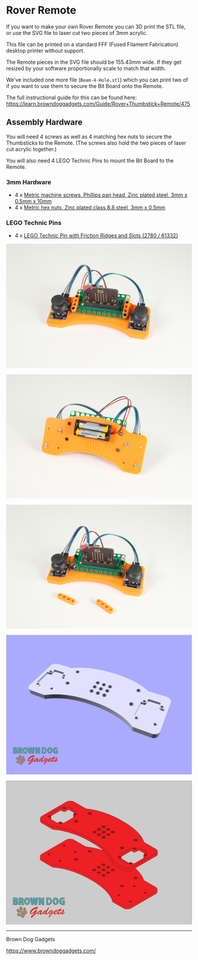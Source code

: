 # Rover Remote

If you want to make your own Rover Remote you can 3D print the STL file, or use the SVG file to laser cut two pieces of 3mm acrylic.

This file can be printed on a standard FFF (Fused Filament Fabrication) desktop printer without support.

The Remote pieces in the SVG file should be 155.43mm wide. If they get resized by your software proportionally scale to match that width.

We've included one more file (`Beam-4-Hole.stl`) which you can print two of if you want to use them to secure the Bit Board onto the Remote.

The full instructional guide for this can be found here: https://learn.browndoggadgets.com/Guide/Rover+Thumbstick+Remote/475

## Assembly Hardware

You will need 4 screws as well as 4 matching hex nuts to secure the Thumbsticks to the Remote. (The screws also hold the two pieces of laser cut acrylic together.)

You will also need 4 LEGO Technic Pins to mount the Bit Board to the Remote.

### 3mm Hardware

- 4 x [Metric machine screws, Phillips pan head, Zinc plated steel, 3mm x 0.5mm x 10mm](https://www.boltdepot.com/Product-Details.aspx?product=17868)
- 4 x [Metric hex nuts, Zinc plated class 8.8 steel, 3mm x 0.5mm](https://www.boltdepot.com/Product-Details.aspx?product=4783)

### LEGO Technic Pins

- 4 x [LEGO Technic Pin with Friction Ridges and Slots (2780 / 61332)](https://www.brickowl.com/catalog/lego-technic-pin-with-friction-ridges-and-slots-2780-61332)


![](Images/Rover-Remote-Printed-4333.jpg)

![](Images/Rover-Remote-Printed-4332.jpg)

![](Images/Rover-Remote-Printed-4334.jpg)

![](Images/Rover-Remote-STL.png)

![](Images/Rover-Remote-LC.png)


---

Brown Dog Gadgets

https://www.browndoggadgets.com/
